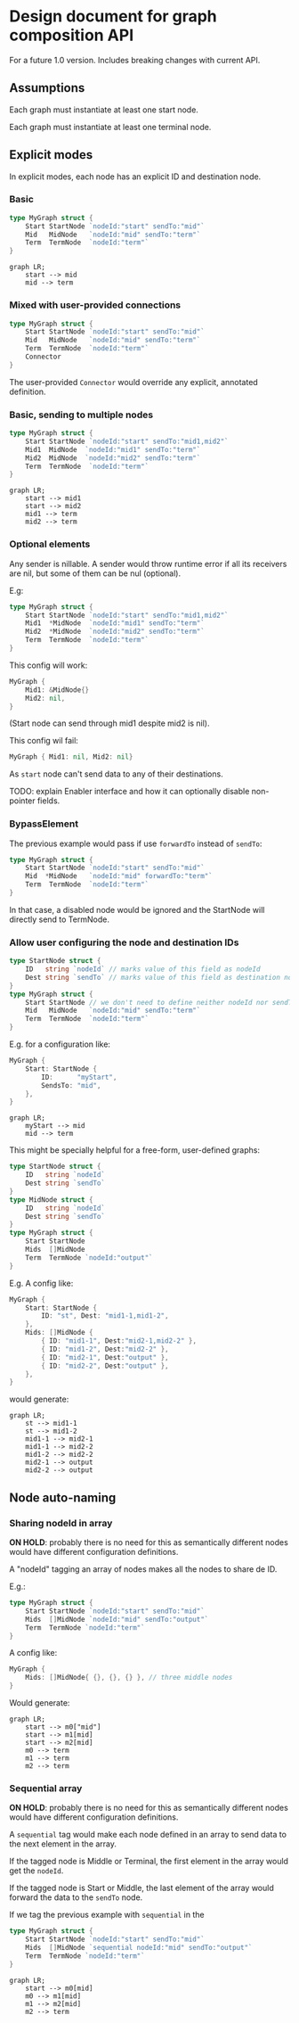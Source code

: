 # Design document for graph composition API

For a future 1.0 version. Includes breaking changes with current API.

## Assumptions

Each graph must instantiate at least one start node.

Each graph must instantiate at least one terminal node.


## Explicit modes

In explicit modes, each node has an explicit ID and destination node.

### Basic

```go
type MyGraph struct {
    Start StartNode `nodeId:"start" sendTo:"mid"`
    Mid   MidNode   `nodeId:"mid" sendTo:"term"`
    Term  TermNode  `nodeId:"term"`
}
```

```mermaid
graph LR;
    start --> mid
    mid --> term
```

### Mixed with user-provided connections

```go
type MyGraph struct {
    Start StartNode `nodeId:"start" sendTo:"mid"`
    Mid   MidNode   `nodeId:"mid" sendTo:"term"`
    Term  TermNode  `nodeId:"term"`
    Connector
}
```

The user-provided `Connector` would override any explicit, annotated definition.

### Basic, sending to multiple nodes

```go
type MyGraph struct {
    Start StartNode `nodeId:"start" sendTo:"mid1,mid2"`
    Mid1  MidNode  `nodeId:"mid1" sendTo:"term"`
    Mid2  MidNode  `nodeId:"mid2" sendTo:"term"`
    Term  TermNode  `nodeId:"term"`
}
```

```mermaid
graph LR;
    start --> mid1
    start --> mid2
    mid1 --> term
    mid2 --> term
```

### Optional elements

Any sender is nillable. 
A sender would throw runtime error if all its receivers are nil, but some of them
can be nul (optional).

E.g:
```go
type MyGraph struct {
    Start StartNode `nodeId:"start" sendTo:"mid1,mid2"`
    Mid1  *MidNode  `nodeId:"mid1" sendTo:"term"`
    Mid2  *MidNode  `nodeId:"mid2" sendTo:"term"`
    Term  TermNode  `nodeId:"term"`
}
```

This config will work:
```go
MyGraph {
    Mid1: &MidNode{}
    Mid2: nil,
}
```
(Start node can send through mid1 despite mid2 is nil).

This config wil fail:
```go
MyGraph { Mid1: nil, Mid2: nil}
```

As `start` node can't send data to any of their destinations.

TODO: explain Enabler interface and how it can optionally disable non-pointer fields.

### BypassElement

The previous example would pass if use `forwardTo` instead of `sendTo`:

```go
type MyGraph struct {
    Start StartNode `nodeId:"start" sendTo:"mid"`
    Mid  *MidNode   `nodeId:"mid" forwardTo:"term"`
    Term  TermNode  `nodeId:"term"`
}
```

In that case, a disabled node would be ignored and the StartNode will directly send to
TermNode.

### Allow user configuring the node and destination IDs

```go
type StartNode struct {
    ID   string `nodeId` // marks value of this field as nodeId
    Dest string `sendTo` // marks value of this field as destination node Id
}
type MyGraph struct {
    Start StartNode // we don't need to define neither nodeId nor sendTo here
    Mid   MidNode   `nodeId:"mid" sendTo:"term"`
    Term  TermNode  `nodeId:"term"`
}
```

E.g. for a configuration like:
```go
MyGraph {
    Start: StartNode {
        ID:      "myStart",
        SendsTo: "mid",
    },
}
```

```mermaid
graph LR;
    myStart --> mid
    mid --> term
```

This might be specially helpful for a free-form, user-defined graphs:

```go
type StartNode struct {
    ID   string `nodeId`
    Dest string `sendTo`
}
type MidNode struct {
    ID   string `nodeId`
    Dest string `sendTo`
}
type MyGraph struct {
    Start StartNode
    Mids  []MidNode
    Term  TermNode `nodeId:"output"`
}
```

E.g. A config like:

```go
MyGraph {
    Start: StartNode {
        ID: "st", Dest: "mid1-1,mid1-2",
    },
    Mids: []MidNode {
        { ID: "mid1-1", Dest:"mid2-1,mid2-2" },
        { ID: "mid1-2", Dest:"mid2-2" },
        { ID: "mid2-1", Dest:"output" },
        { ID: "mid2-2", Dest:"output" },
    },
}
```

would generate:

```mermaid
graph LR;
    st --> mid1-1
    st --> mid1-2
    mid1-1 --> mid2-1
    mid1-1 --> mid2-2
    mid1-2 --> mid2-2
    mid2-1 --> output
    mid2-2 --> output
```

## Node auto-naming

### Sharing nodeId in array

**ON HOLD**: probably there is no need for this as semantically different nodes
would have different configuration definitions.

A "nodeId" tagging an array of nodes makes all the nodes to share de ID.

E.g.:

```go
type MyGraph struct {
    Start StartNode `nodeId:"start" sendTo:"mid"`
    Mids  []MidNode `nodeId:"mid" sendTo:"output"`
    Term  TermNode `nodeId:"term"`
}
```

A config like:

```go
MyGraph {
    Mids: []MidNode{ {}, {}, {} }, // three middle nodes
}
```

Would generate:

```mermaid
graph LR;
    start --> m0["mid"]
    start --> m1[mid]
    start --> m2[mid]
    m0 --> term
    m1 --> term
    m2 --> term
```

### Sequential array

**ON HOLD**: probably there is no need for this as semantically different nodes
would have different configuration definitions.

A `sequential` tag would make each node defined in an array to send data to the next element in the array.

If the tagged node is Middle or Terminal, the first element in the array would get the `nodeId`.

If the tagged node is Start or Middle, the last element of the array would forward the data to the `sendTo` node.

If we tag the previous example with `sequential` in the

```go
type MyGraph struct {
    Start StartNode `nodeId:"start" sendTo:"mid"`
    Mids  []MidNode `sequential nodeId:"mid" sendTo:"output"`
    Term  TermNode `nodeId:"term"`
}
```

```mermaid
graph LR;
    start --> m0[mid]
    m0 --> m1[mid]
    m1 --> m2[mid]
    m2 --> term
```